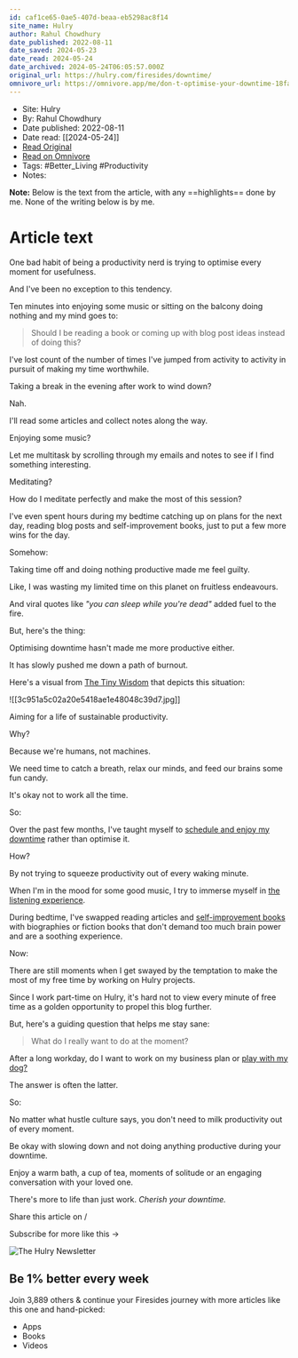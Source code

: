 ```yaml
---
id: caf1ce65-0ae5-407d-beaa-eb5298ac8f14
site_name: Hulry
author: Rahul Chowdhury
date_published: 2022-08-11
date_saved: 2024-05-23
date_read: 2024-05-24
date_archived: 2024-05-24T06:05:57.000Z
original_url: https://hulry.com/firesides/downtime/
omnivore_url: https://omnivore.app/me/don-t-optimise-your-downtime-18fa46dde95
---
```


 - Site: Hulry
 - By: Rahul Chowdhury
 - Date published: 2022-08-11
 - Date read: [[2024-05-24]]
 - [Read Original](https://hulry.com/firesides/downtime/)
 - [Read on Omnivore](https://omnivore.app/me/don-t-optimise-your-downtime-18fa46dde95)
 - Tags:  #Better_Living  #Productivity 
 - Notes: 

**Note:** Below is the text from the article, with any ==highlights== done by me. None of the writing below is by me.

# Article text
One bad habit of being a productivity nerd is trying to optimise every moment for usefulness.

And I've been no exception to this tendency.

Ten minutes into enjoying some music or sitting on the balcony doing nothing and my mind goes to:

> Should I be reading a book or coming up with blog post ideas instead of doing this?

I've lost count of the number of times I've jumped from activity to activity in pursuit of making my time worthwhile.

Taking a break in the evening after work to wind down?

Nah.

I'll read some articles and collect notes along the way.

Enjoying some music?

Let me multitask by scrolling through my emails and notes to see if I find something interesting.

Meditating?

How do I meditate perfectly and make the most of this session?

I've even spent hours during my bedtime catching up on plans for the next day, reading blog posts and self-improvement books, just to put a few more wins for the day.

Somehow:

Taking time off and doing nothing productive made me feel guilty.

Like, I was wasting my limited time on this planet on fruitless endeavours.

And viral quotes like _"you can sleep while you're dead"_ added fuel to the fire.

But, here's the thing:

Optimising downtime hasn't made me more productive either.

It has slowly pushed me down a path of burnout.

Here's a visual from [The Tiny Wisdom](https://twitter.com/briandito/status/1556896365526990849?ref=hulry.com) that depicts this situation:

![[3c951a5c02a20e5418ae1e48048c39d7.jpg]]

Aiming for a life of sustainable productivity.

Why?

Because we're humans, not machines.

We need time to catch a breath, relax our minds, and feed our brains some fun candy.

It's okay not to work all the time.

So:

Over the past few months, I've taught myself to [schedule and enjoy my downtime](https://hulry.com/macro-meso-micro-breaks/) rather than optimise it.

How?

By not trying to squeeze productivity out of every waking minute.

When I'm in the mood for some good music, I try to immerse myself in [the listening experience](https://hulry.com/firesides/mind-cleanser/).

During bedtime, I've swapped reading articles and [self-improvement books](https://summaries.hulry.com/?ref=hulry.com) with biographies or fiction books that don't demand too much brain power and are a soothing experience.

Now:

There are still moments when I get swayed by the temptation to make the most of my free time by working on Hulry projects.

Since I work part-time on Hulry, it's hard not to view every minute of free time as a golden opportunity to propel this blog further.

But, here's a guiding question that helps me stay sane:

> What do I really want to do at the moment?

After a long workday, do I want to work on my business plan or [play with my dog?](https://www.instagram.com/pawsomemiles/?ref=hulry.com)

The answer is often the latter.

So:

No matter what hustle culture says, you don't need to milk productivity out of every moment.

Be okay with slowing down and not doing anything productive during your downtime.

Enjoy a warm bath, a cup of tea, moments of solitude or an engaging conversation with your loved one.

There's more to life than just work. _Cherish your downtime._

 Share this article on /[ ](https://twitter.com/intent/tweet?via=thehulry&text=Don%27t%20Optimise%20Your%20Downtime&url=https://hulry.com/firesides/downtime/) [ ](https://pinterest.com/pin/create/button/?url=https://hulry.com/firesides/downtime/&description=Don%27t%20Optimise%20Your%20Downtime) [ ](https://www.facebook.com/sharer/sharer.php?u=https://hulry.com/firesides/downtime/) [ ](https://www.linkedin.com/shareArticle?mini=true&url=https://hulry.com/firesides/downtime/&title=Don%27t%20Optimise%20Your%20Downtime) 

Subscribe for more like this →

![The Hulry Newsletter](https://proxy-prod.omnivore-image-cache.app/0x0,sE7vlHXOED0dJTG3prE1Hmpv9zdkD95dg_hcdUgFbNIc/https://hulry.com/assets/images/newsletter-stamp.svg?v=1ee8a44f71) 

## Be 1% better every week

Join 3,889 others & continue your Firesides journey with more articles like this one and hand-picked:

* Apps
* Books
* Videos
